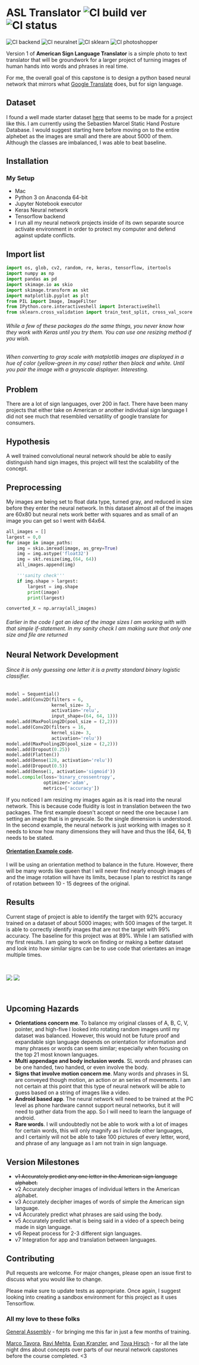 # ASL Translator ![CI build ver](https://img.shields.io/badge/ALST-v1.5-yellow.svg) ![CI status](https://img.shields.io/badge/build-passing-brightgreen.svg)
![CI backend](https://img.shields.io/badge/tensorflow-v1.7.0-blue.svg) ![CI neuralnet](https://img.shields.io/badge/keras-v2.1.5-blue.svg) ![CI sklearn](https://img.shields.io/badge/scikit%20learn-0.19.1-blue.svg) ![CI photoshopper](https://img.shields.io/badge/pillow-5.1.x-blue.svg)


Version 1 of **American Sign Language Translator** is a simple photo to text translator that will be groundwork for a larger project of turning images of human hands into words and phrases in real time.

For me, the overall goal of this capstone is to design a python based neural network that mirrors what [Google Translate](https://www.google.com/search?q=google+translator) does, but for sign language.
## Dataset
I found a well made starter dataset [here](http://www.idiap.ch/resource/gestures/) that seems to be made for a project like this. I am currently using the Sebastien Marcel Static Hand Posture Database. I would suggest starting here before moving on to the entire alphebet as the images are small and there are about 5000 of them. Although the classes are imbalanced, I was able to beat baseline.

## Installation

### My Setup
* Mac
* Python 3 on Anaconda 64-bit
* Jupyter Notebook executor
* Keras Neural network
* Tensorflow backend
* I run all my neural network projects inside of its own separate source activate environment in order to protect my computer and defend against update conflicts.

## Import list

```python
import os, glob, cv2, random, re, keras, tensorflow, itertools
import numpy as np
import pandas as pd
import skimage.io as skio
import skimage.transform as skt
import matplotlib.pyplot as plt
from PIL import Image, ImageFilter
from IPython.core.interactiveshell import InteractiveShell
from sklearn.cross_validation import train_test_split, cross_val_score
```
###### While a few of these packages do the same things, you never know how they work with Keras until you try them. You can use one resizing method if you wish.
###### When converting to gray scale with matplotlib images are displayed in a hue of color (yellow-green in my case) rather then black and white. Until you pair the image with a grayscale displayer. Interesting.

## Problem
There are a lot of sign languages, over 200 in fact. There have been many projects that either take on American or another individual sign language I did not see much that resembled versatility of google translate for consumers.

## Hypothesis
A well trained convolutional neural network should be able to easily distinguish hand sign images, this project will test the scalability of the concept.
## Preprocessing
My images are being set to float data type, turned gray, and reduced in size before they enter the neural network. In this dataset almost all of the images are 60x80 but neural nets work better with squares and as small of an image you can get so I went with 64x64.

```python
all_images = []
largest = 0,0
for image in image_paths:
    img = skio.imread(image, as_grey=True)
    img = img.astype('float32')
    img = skt.resize(img,(64, 64))
    all_images.append(img)

    '''sanity check'''
    if img.shape > largest:
        largest = img.shape
        print(image)
        print(largest)

converted_X = np.array(all_images)
```
###### Earlier in the code I got an idea of the image sizes I am working with with that simple if-statement. In my sanity check I am making sure that only one size and file are returned


## Neural Network Development
###### Since it is only guessing one letter it is a pretty standard binary logistic classifier.

```python
model = Sequential()
model.add(Conv2D(filters = 6,
                 kernel_size= 3,
                 activation='relu',
                 input_shape=(64, 64, 1)))
model.add(MaxPooling2D(pool_size = (2,2)))
model.add(Conv2D(filters = 16,
                 kernel_size= 3,
                 activation='relu'))
model.add(MaxPooling2D(pool_size = (2,2)))
model.add(Dropout(0.25))
model.add(Flatten())
model.add(Dense(128, activation='relu'))
model.add(Dropout(0.5))
model.add(Dense(1, activation='sigmoid'))
model.compile(loss='binary_crossentropy',
              optimizer='adam',
              metrics=['accuracy'])
```
If you noticed I am resizing my images again as it is read into the neural network. This is because code fluidity is lost in translation between the two packages. The first example doesn't accept or need the one because I am setting an image that is in greyscale. So the single dimension is understood. In the second example, the neural network is just working with images so it needs to know how many dimensions they will have and thus the (64, 64, **1**) needs to be stated.
#### [Orientation Example code](https://blog.keras.io/building-powerful-image-classification-models-using-very-little-data.html).
I will be using an orientation method to balance in the future. However, there will be many words like queen that I will never find nearly enough images of and the image rotation will have its limits, because I plan to restrict its range of rotation between 10 - 15 degrees of the original.

## Results
Current stage of project is able to identify the target with 92% accuracy trained on a dataset of about 5000 images; with 500 images of the target. It is able to correctly identify images that are not the target with 99% accuracy. The baseline for this project was at 89%. While I am satisfied with my first results. I am going to work on finding or making a better dataset and look into how similar signs can be to use code that orientates an image multiple times.

<br/>
<p>
  <img src='https://github.com/DietMocha/ASL_translator/tree/master/pics/cm1.jpg'>
  <img src='https://github.com/DietMocha/ASL_translator/tree/master/pics/roc1.png'>
</p>
<br>

## Upcoming Hazards
* **Orientations concern me**. To balance my original classes of A, B, C, V, pointer, and high-five I looked into rotating random images until my dataset was balanced. However, this would not be future proof and expandable sign language depends on orientation for information and many phrases or words can seem similar; especially when focusing on the top 21 most known languages.
* **Multi appendage and body inclusion words**. SL words and phrases can be one handed, two handed, or even involve the body.
* **Signs that involve motion concern me**. Many words and phrases in SL are conveyed though motion, an action or an series of movements. I am not certain at this point that this type of neural network will be able to guess based on a string of images like a video.
* **Android based app**. The neural network will need to be trained at the PC level as phone hardware cannot support neural networks, but it will need to gather data from the app. So I will need to learn the language of android.
* **Rare words**. I will undoubtedly not be able to work with a lot of images for certain words, this will only magnify as I include other languages, and I certainly will not be able to take 100 pictures of every letter, word, and phrase of any language as I am not train in sign language.

## Version Milestones
* ~~v1 Accurately predict any one letter in the American sign language alphabet.~~
* v2 Accurately decipher images of individual letters in the American alphabet.
* v3 Accurately decipher images of words of simple the American sign language.
* v4 Accurately predict what phrases are said using the body.
* v5 Accurately predict what is being said in a video of a speech being made in sign language.
* v6 Repeat process for 2-3 different sign languages.
* v7 Integration for app and translation between languages.


## Contributing
Pull requests are welcome. For major changes, please open an issue first to discuss what you would like to change.

Please make sure to update tests as appropriate.
Once again, I suggest looking into creating a sandbox environment for this project as it uses Tensorflow.

### All my love to these folks

[General Assembly](https://generalassemb.ly/) - for bringing me this far in just a few months of training.

[Marco Tavora](https://github.com/marcotav), [Ravi Mehta](https://github.com/rdamehta), [Evan Kranzler](https://github.com/theelk801), and [Tova Hirsch](https://github.com/tovahirsch) - for all the late night dms about concepts over parts of our neural network capstones before the course completed. <3
